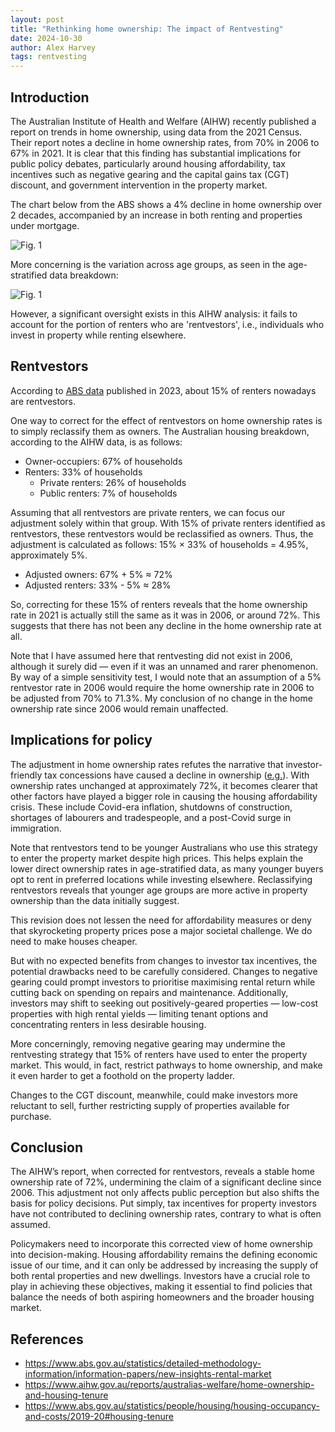 ```yaml
---
layout: post
title: "Rethinking home ownership: The impact of Rentvesting"
date: 2024-10-30
author: Alex Harvey
tags: rentvesting
---
```


## Introduction

The Australian Institute of Health and Welfare (AIHW) recently published a report on trends in home ownership, using data from the 2021 Census. Their report notes a decline in home ownership rates, from 70% in 2006 to 67% in 2021. It is clear that this finding has substantial implications for public policy debates, particularly around housing affordability, tax incentives such as negative gearing and the capital gains tax (CGT) discount, and government intervention in the property market.

The chart below from the ABS shows a 4% decline in home ownership over 2 decades, accompanied by an increase in both renting and properties under mortgage.

![Fig. 1](https://alex-harvey-z3q.github.io/assets/tenure_type.png)

More concerning is the variation across age groups, as seen in the age-stratified data breakdown:

![Fig. 1](https://alex-harvey-z3q.github.io/assets/age_stratified.png)

However, a significant oversight exists in this AIHW analysis: it fails to account for the portion of renters who are 'rentvestors', i.e., individuals who invest in property while renting elsewhere.

## Rentvestors

According to [ABS data](https://www.abs.gov.au/statistics/detailed-methodology-information/information-papers/new-insights-rental-market) published in 2023, about 15% of renters nowadays are rentvestors.

One way to correct for the effect of rentvestors on home ownership rates is to simply reclassify them as owners. The Australian housing breakdown, according to the AIHW data, is as follows:

- Owner-occupiers: 67% of households
- Renters: 33% of households
    * Private renters: 26% of households
    * Public renters: 7% of households

Assuming that all rentvestors are private renters, we can focus our adjustment solely within that group. With 15% of private renters identified as rentvestors, these rentvestors would be reclassified as owners. Thus, the adjustment is calculated as follows: 15% × 33% of households = 4.95%, approximately 5%.

- Adjusted owners: 67% + 5% ≈ 72%
- Adjusted renters: 33% - 5% ≈ 28%

So, correcting for these 15% of renters reveals that the home ownership rate in 2021 is actually still the same as it was in 2006, or around 72%. This suggests that there has not been any decline in the home ownership rate at all.

Note that I have assumed here that rentvesting did not exist in 2006, although it surely did — even if it was an unnamed and rarer phenomenon. By way of a simple sensitivity test, I would note that an assumption of a 5% rentvestor rate in 2006 would require the home ownership rate in 2006 to be adjusted from 70% to 71.3%. My conclusion of no change in the home ownership rate since 2006 would remain unaffected.

## Implications for policy

The adjustment in home ownership rates refutes the narrative that investor-friendly tax concessions have caused a decline in ownership ([e.g.](https://www.theguardian.com/australia-news/2024/oct/17/negative-gearing-reform-could-help-292000-australian-renters-become-owners-greens-claim)). With ownership rates unchanged at approximately 72%, it becomes clearer that other factors have played a bigger role in causing the housing affordability crisis. These include Covid-era inflation, shutdowns of construction, shortages of labourers and tradespeople, and a post-Covid surge in immigration.

Note that rentvestors tend to be younger Australians who use this strategy to enter the property market despite high prices. This helps explain the lower direct ownership rates in age-stratified data, as many younger buyers opt to rent in preferred locations while investing elsewhere. Reclassifying rentvestors reveals that younger age groups are more active in property ownership than the data initially suggest.

This revision does not lessen the need for affordability measures or deny that skyrocketing property prices pose a major societal challenge. We do need to make houses cheaper.

But with no expected benefits from changes to investor tax incentives, the potential drawbacks need to be carefully considered. Changes to negative gearing could prompt investors to prioritise maximising rental return while cutting back on spending on repairs and maintenance. Additionally, investors may shift to seeking out positively-geared properties — low-cost properties with high rental yields — limiting tenant options and concentrating renters in less desirable housing.

More concerningly, removing negative gearing may undermine the rentvesting strategy that 15% of renters have used to enter the property market. This would, in fact, restrict pathways to home ownership, and make it even harder to get a foothold on the property ladder.

Changes to the CGT discount, meanwhile, could make investors more reluctant to sell, further restricting supply of properties available for purchase.

## Conclusion

The AIHW’s report, when corrected for rentvestors, reveals a stable home ownership rate of 72%, undermining the claim of a significant decline since 2006. This adjustment not only affects public perception but also shifts the basis for policy decisions. Put simply, tax incentives for property investors have not contributed to declining ownership rates, contrary to what is often assumed.

Policymakers need to incorporate this corrected view of home ownership into decision-making. Housing affordability remains the defining economic issue of our time, and it can only be addressed by increasing the supply of both rental properties and new dwellings. Investors have a crucial role to play in achieving these objectives, making it essential to find policies that balance the needs of both aspiring homeowners and the broader housing market.

## References

- https://www.abs.gov.au/statistics/detailed-methodology-information/information-papers/new-insights-rental-market
- https://www.aihw.gov.au/reports/australias-welfare/home-ownership-and-housing-tenure
- https://www.abs.gov.au/statistics/people/housing/housing-occupancy-and-costs/2019-20#housing-tenure
